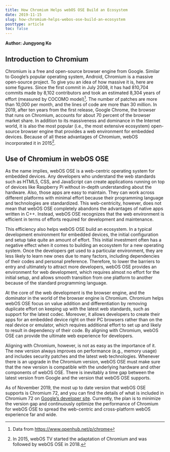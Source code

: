 ```yaml
---
title: How Chromium Helps webOS OSE Build an Ecosystem
date: 2019-11-15
slug: how-chromium-helps-webos-ose-build-an-ecosystem
posttype: article
toc: false
---
```


**Author: Jungyong Ko**

## Introduction to Chromium

Chromium is a free and open-source browser engine from Google. Similar to Google’s popular operating system, Android, Chromium is a massive open-source project. To give you an idea of how massive it is, here are some figures. Since the first commit in July 2008, it has had 810,704 commits made by 8,102 contributors and took an estimated 8,304 years of effort (measured by COCOMO model)[^1]. The number of patches are more than 10,000 per month, and the lines of code are more than 30 million. In 2019, after ten years from the first release, Google Chrome, the browser that runs on Chromium, accounts for about 70 percent of the browser market share. In addition to its massiveness and dominance in the Internet world, it is also the most popular (i.e., the most extensive ecosystem) open-source browser engine that provides a web environment for embedded devices. Because of all these advantages of Chromium, webOS incorporated it in 2015[^2].

## Use of Chromium in webOS OSE

As the name implies, webOS OSE is a web-centric operating system for embedded devices. Any developers who understand the web standards such as HTML5, CSS, and JavaScript can create applications running on top of devices like Raspberry Pi without in-depth understanding about the hardware. Also, those apps are easy to maintain. They can work across different platforms with minimal effort because their programming language and technologies are standardized. This web-centricity, however, does not mean that webOS OSE completely abandons the advantages of native apps written in C++. Instead, webOS OSE recognizes that the web environment is efficient in terms of efforts required for development and maintenance.

This efficiency also helps webOS OSE build an ecosystem. In a typical development environment for embedded devices, the initial configuration and setup take quite an amount of effort. This initial investment often has a negative effect when it comes to building an ecosystem for a new operating system. Once the developers get used to a particular environment, they are less likely to learn new ones due to many factors, including dependencies of their codes and personal preference. Therefore, to lower the barriers to entry and ultimately to attract more developers, webOS OSE provides an environment for web development, which requires almost no effort for the initial setup, and allows smooth transition from one platform to another because of the standard programming language.

At the core of the web development is the browser engine, and the dominator in the world of the browser engine is Chromium. Chromium helps webOS OSE focus on value addition and differentiation by removing duplicate effort on keeping up with the latest web standards, such as support for the latest codec. Moreover, it allows developers to create their apps for an embedded device right on their PC browsers rather than on the real device or emulator, which requires additional effort to set up and likely to result in dependency of their code. By aligning with Chromium, webOS OSE can provide the ultimate web experience for developers.

Aligning with Chromium, however, is not as easy as the importance of it. The new version always improves on performance (e.g., memory usage) and includes security patches and the latest web technologies. Whenever there is an upgrade in the Chromium version, webOS OSE must make sure that the new version is compatible with the underlying hardware and other components of webOS OSE. There is inevitably a time gap between the latest version from Google and the version that webOS OSE supports.

As of November 2019, the most up to date version that webOS OSE supports is Chromium 72, and you can find the details of what is included in Chromium 72 on [Google’s developer site](https://developers.google.com/web/updates/2019/01/nic72). Currently, the plan is to minimize the version gap and continuously optimize the performance of Chromium for webOS OSE to spread the web-centric and cross-platform webOS experience far and wide.

[^1]: Data from https://www.openhub.net/p/chrome
[^2]: In 2015, webOS TV started the adaptation of Chromium and was followed by webOS OSE in 2018.
